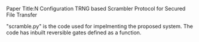 Paper Title:N Configuration TRNG based Scrambler Protocol for Secured File Transfer

"scramble.py" is the code used for impelmenting the proposed system. The code has inbuilt reversible gates defined as a function.
